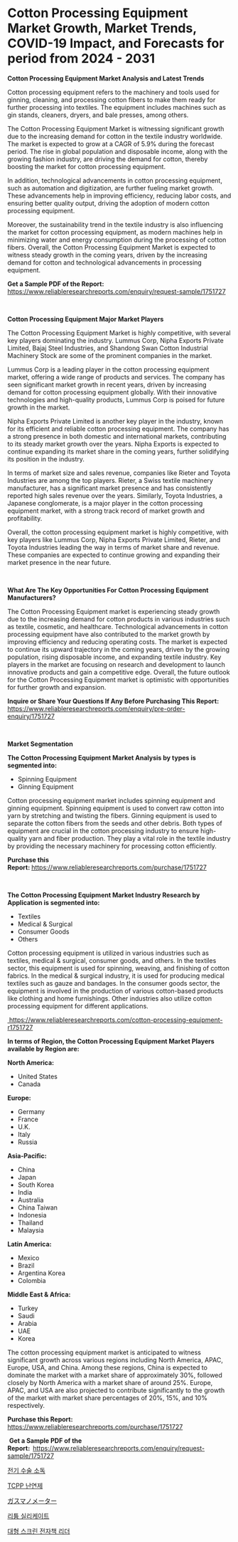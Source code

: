 <p><h1>Cotton Processing Equipment Market Growth, Market Trends, COVID-19 Impact, and Forecasts for period from 2024 - 2031</h1></p><p><strong>Cotton Processing Equipment Market Analysis and Latest Trends</strong></p>
<p><p>Cotton processing equipment refers to the machinery and tools used for ginning, cleaning, and processing cotton fibers to make them ready for further processing into textiles. The equipment includes machines such as gin stands, cleaners, dryers, and bale presses, among others.</p><p>The Cotton Processing Equipment Market is witnessing significant growth due to the increasing demand for cotton in the textile industry worldwide. The market is expected to grow at a CAGR of 5.9% during the forecast period. The rise in global population and disposable income, along with the growing fashion industry, are driving the demand for cotton, thereby boosting the market for cotton processing equipment.</p><p>In addition, technological advancements in cotton processing equipment, such as automation and digitization, are further fueling market growth. These advancements help in improving efficiency, reducing labor costs, and ensuring better quality output, driving the adoption of modern cotton processing equipment.</p><p>Moreover, the sustainability trend in the textile industry is also influencing the market for cotton processing equipment, as modern machines help in minimizing water and energy consumption during the processing of cotton fibers. Overall, the Cotton Processing Equipment Market is expected to witness steady growth in the coming years, driven by the increasing demand for cotton and technological advancements in processing equipment.</p></p>
<p><strong>Get a Sample PDF of the Report:&nbsp;</strong> <a href="https://www.reliableresearchreports.com/enquiry/request-sample/1751727">https://www.reliableresearchreports.com/enquiry/request-sample/1751727</a></p>
<p>&nbsp;</p>
<p><strong>Cotton Processing Equipment Major Market Players</strong></p>
<p><p>The Cotton Processing Equipment Market is highly competitive, with several key players dominating the industry. Lummus Corp, Nipha Exports Private Limited, Bajaj Steel Industries, and Shandong Swan Cotton Industrial Machinery Stock are some of the prominent companies in the market. </p><p>Lummus Corp is a leading player in the cotton processing equipment market, offering a wide range of products and services. The company has seen significant market growth in recent years, driven by increasing demand for cotton processing equipment globally. With their innovative technologies and high-quality products, Lummus Corp is poised for future growth in the market.</p><p>Nipha Exports Private Limited is another key player in the industry, known for its efficient and reliable cotton processing equipment. The company has a strong presence in both domestic and international markets, contributing to its steady market growth over the years. Nipha Exports is expected to continue expanding its market share in the coming years, further solidifying its position in the industry.</p><p>In terms of market size and sales revenue, companies like Rieter and Toyota Industries are among the top players. Rieter, a Swiss textile machinery manufacturer, has a significant market presence and has consistently reported high sales revenue over the years. Similarly, Toyota Industries, a Japanese conglomerate, is a major player in the cotton processing equipment market, with a strong track record of market growth and profitability.</p><p>Overall, the cotton processing equipment market is highly competitive, with key players like Lummus Corp, Nipha Exports Private Limited, Rieter, and Toyota Industries leading the way in terms of market share and revenue. These companies are expected to continue growing and expanding their market presence in the near future.</p></p>
<p>&nbsp;</p>
<p><strong>What Are The Key Opportunities For Cotton Processing Equipment Manufacturers?</strong></p>
<p><p>The Cotton Processing Equipment market is experiencing steady growth due to the increasing demand for cotton products in various industries such as textile, cosmetic, and healthcare. Technological advancements in cotton processing equipment have also contributed to the market growth by improving efficiency and reducing operating costs. The market is expected to continue its upward trajectory in the coming years, driven by the growing population, rising disposable income, and expanding textile industry. Key players in the market are focusing on research and development to launch innovative products and gain a competitive edge. Overall, the future outlook for the Cotton Processing Equipment market is optimistic with opportunities for further growth and expansion.</p></p>
<p><strong>Inquire or Share Your Questions If Any Before Purchasing This Report:</strong> <a href="https://www.reliableresearchreports.com/enquiry/pre-order-enquiry/1751727">https://www.reliableresearchreports.com/enquiry/pre-order-enquiry/1751727</a></p>
<p>&nbsp;</p>
<p><strong>Market Segmentation</strong></p>
<p><strong>The Cotton Processing Equipment Market Analysis by types is segmented into:</strong></p>
<p><ul><li>Spinning Equipment</li><li>Ginning Equipment</li></ul></p>
<p><p>Cotton processing equipment market includes spinning equipment and ginning equipment. Spinning equipment is used to convert raw cotton into yarn by stretching and twisting the fibers. Ginning equipment is used to separate the cotton fibers from the seeds and other debris. Both types of equipment are crucial in the cotton processing industry to ensure high-quality yarn and fiber production. They play a vital role in the textile industry by providing the necessary machinery for processing cotton efficiently.</p></p>
<p><strong>Purchase this Report:&nbsp;</strong><a href="https://www.reliableresearchreports.com/purchase/1751727">https://www.reliableresearchreports.com/purchase/1751727</a></p>
<p>&nbsp;</p>
<p><strong>The Cotton Processing Equipment Market Industry Research by Application is segmented into:</strong></p>
<p><ul><li>Textiles</li><li>Medical & Surgical</li><li>Consumer Goods</li><li>Others</li></ul></p>
<p><p>Cotton processing equipment is utilized in various industries such as textiles, medical & surgical, consumer goods, and others. In the textiles sector, this equipment is used for spinning, weaving, and finishing of cotton fabrics. In the medical & surgical industry, it is used for producing medical textiles such as gauze and bandages. In the consumer goods sector, the equipment is involved in the production of various cotton-based products like clothing and home furnishings. Other industries also utilize cotton processing equipment for different applications.</p></p>
<p><a href="https://www.reliableresearchreports.com/cotton-processing-equipment-r1751727">&nbsp;https://www.reliableresearchreports.com/cotton-processing-equipment-r1751727</a></p>
<p><strong>In terms of Region, the Cotton Processing Equipment Market Players available by Region are:</strong></p>
<p>
    <p> <strong> North America: </strong>
        <ul>
            <li>United States</li>
            <li>Canada</li>
        </ul>
        </p> 
    <p> <strong> Europe: </strong>
        <ul>
            <li>Germany</li>
            <li>France</li>
            <li>U.K.</li>
            <li>Italy</li>
            <li>Russia</li>
        </ul>
        </p> 
    <p> <strong> Asia-Pacific: </strong>
        <ul>
            <li>China</li>
            <li>Japan</li>
            <li>South Korea</li>
            <li>India</li>
            <li>Australia</li>
            <li>China Taiwan</li>
            <li>Indonesia</li>
            <li>Thailand</li>
            <li>Malaysia</li>
        </ul>
        </p> 
    <p> <strong> Latin America: </strong>
        <ul>
            <li>Mexico</li>
            <li>Brazil</li>
            <li>Argentina Korea</li>
            <li>Colombia</li>
        </ul>
        </p> 
    <p> <strong> Middle East & Africa: </strong>
        <ul>
            <li>Turkey</li>
            <li>Saudi</li>
            <li>Arabia</li>
            <li>UAE</li>
            <li>Korea</li>
        </ul>
    </p>
    </p>
<p><p>The cotton processing equipment market is anticipated to witness significant growth across various regions including North America, APAC, Europe, USA, and China. Among these regions, China is expected to dominate the market with a market share of approximately 30%, followed closely by North America with a market share of around 25%. Europe, APAC, and USA are also projected to contribute significantly to the growth of the market with market share percentages of 20%, 15%, and 10% respectively.</p></p>
<p><strong>Purchase this Report: </strong><a href="https://www.reliableresearchreports.com/purchase/1751727">https://www.reliableresearchreports.com/purchase/1751727</a></p>
<p>&nbsp;<strong>Get a Sample PDF of the Report:&nbsp;&nbsp;</strong><a href="https://www.reliableresearchreports.com/enquiry/request-sample/1751727">https://www.reliableresearchreports.com/enquiry/request-sample/1751727</a></p>
<p><strong></strong></p>
<p><p><a href="https://medium.com/@ukaszduda1/%EC%A0%84%EA%B8%B0-%EC%88%98%EC%88%A0%EC%9A%A9-%EC%B9%B4%EC%9A%B0%ED%85%8C%EB%A6%AC-%EC%8B%9C%EC%9E%A5-%EC%A0%84%EB%A7%9D-%EC%82%B0%EC%97%85-%EA%B0%9C%EC%9A%94-%EB%B0%8F-%EC%98%88%EC%B8%A1-2024%EB%85%84%EB%B6%80%ED%84%B0-2031%EB%85%84%EA%B9%8C%EC%A7%80-31805d61fbd4">전기 수술 소독</a></p><p><a href="https://github.com/lzuwsfreyoq70/Market-Research-Report-List-1/blob/main/827777929068.md">TCPP 난연제</a></p><p><a href="https://github.com/vtbvgl20191192/Market-Research-Report-List-1/blob/main/577476131662.md">ガスマノメーター</a></p><p><a href="https://github.com/TrevorKruvalis5678/Market-Research-Report-List-1/blob/main/550262329069.md">리튬 실리케이트</a></p><p><a href="https://medium.com/@bubblebutt879567/%EB%8C%80%ED%98%95-%ED%99%94%EB%A9%B4-%EC%A0%84%EC%9E%90%EC%B1%85-%EB%A6%AC%EB%8D%94-%EC%8B%9C%EC%9E%A5-%EA%B7%9C%EB%AA%A8%EB%8A%94-%EA%B8%80%EB%A1%9C%EB%B2%8C-%EC%82%B0%EC%97%85%EC%97%90%EC%84%9C-%EC%B5%9C%EA%B3%A0%EC%9D%98-%EB%A7%88%EC%BC%80%ED%8C%85-%EC%B1%84%EB%84%90%EC%9D%84-%EB%B3%B4%EC%97%AC%EC%A4%8D%EB%8B%88%EB%8B%A4-7a0c719ee584">대형 스크린 전자책 리더</a></p></p>